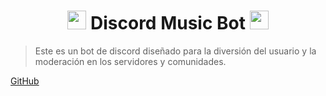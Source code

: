 <h1 align="center"><img src="https://emoji.discord.st/emojis/174e8e90-effb-4011-bae7-a73cec169cf2.png" width="30px"> Discord Music Bot <img src="https://emoji.discord.st/emojis/174e8e90-effb-4011-bae7-a73cec169cf2.png" width="30px"></h1>

> Este es un bot de discord diseñado para la diversión del usuario y la moderación en los servidores y comunidades. 

[GitHub](https://github.com/NOCTURN0/Rodolfito-Bot "Repositorio del bot")